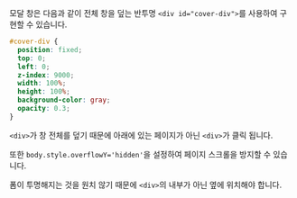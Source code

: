 모달 창은 다음과 같이 전체 창을 덮는 반투명 `<div id="cover-div">`를 사용하여 구현할 수 있습니다.

```css
#cover-div {
  position: fixed;
  top: 0;
  left: 0;
  z-index: 9000;
  width: 100%;
  height: 100%;
  background-color: gray;
  opacity: 0.3;
}
```

`<div>`가 창 전체를 덮기 때문에 아래에 있는 페이지가 아닌 `<div>`가 클릭 됩니다.

또한 `body.style.overflowY='hidden'`을 설정하여 페이지 스크롤을 방지할 수 있습니다.

폼이 투명해지는 것을 원치 않기 때문에 `<div>`의 내부가 아닌 옆에 위치해야 합니다.
